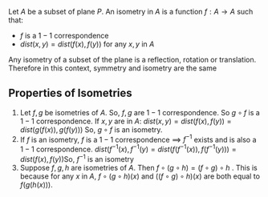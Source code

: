 Let $A$ be a subset of plane $P$. An isometry in $A$ is a function 
$f : A \rightarrow A$ such that: 
- $f$ is a $1 - 1$ correspondence
- $dist(x,y) = dist(f(x),f(y))$ for any $x,y$ in $A$

Any isometry of a subset of the plane is a reflection, rotation or translation.
Therefore in this context, symmetry and isometry are the same

## Properties of Isometries

1. Let $f,g$ be isometries of $A$. So, $f,g$  are $1 -1$ correspondence. So $g\circ f$ is a $1-1$ correspondence. If $x,y$ are in $A$:
	$dist(x,y)  = dist(f(x),f(y)) =  dist(g(f(x)),g(f(y)))$
	So, $g \circ f$ is an isometry.
2. If $f$ is an isometry, $f$ is a $1-1$ correspondence $\implies$ $f^{-1}$ exists and is also a $1-1$ correspondence.	$dist(f^{-1}(x),f^{-1}(y) = dist(f(f^{-1}(x)),f(f^{-1}(y))) = dist(f(x),f(y))$So, $f^{-1}$ is an isometry
3. Suppose $f,g,h$ are isometries of $A$.
	Then $f \circ (g \circ h) = (f \circ g) \circ h$ . This is because for any $x$ in $A$, $f \circ (g \circ h) (x)$ and $((f \circ g) \circ h)(x)$ are both equal to $f(g(h(x)))$.
